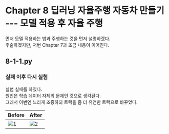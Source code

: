 # Chapter 8 딥러닝 자율주행 자동차 만들기 --- 모델 적용 후 자율 주행

먼저 모델 적용하는 법과 주행하는 것을 먼저 설명하겠다.            
후술하겠지만, 저번 Chapter 7과 조금 내용이 이어진다.

## 8-1-1.py


### 실패 이후 다시 실험

실험 실패를 하였다.            
원인은 학습 데이터 자체의 문제인 것으로 생각된다.                      
그래서 이번엔 느리게 조종하되 트랙을 좀 더 유연한 트랙으로 바꾸었다. 

|Before|After|
|------|-----|
|![1](https://user-images.githubusercontent.com/64456822/183543734-47ba3824-b1db-4e28-b4f2-a5b174808119.JPG)|![2](https://user-images.githubusercontent.com/64456822/183543760-4c20ccad-9d3d-4815-a9ac-74b289d61db6.JPG)|                   



